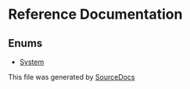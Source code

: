 # Reference Documentation

## Enums

-   [System](enums/System.md)

This file was generated by [SourceDocs](https://github.com/eneko/SourceDocs)